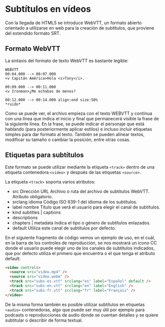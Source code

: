# Subtítulos en vídeos
Con la llegada de HTML5 se introduce WebVTT, un formato abierto orientado a utilizarse en web para la creación de subtítulos, que proviene del extendido formato SRT.

## Formato WebVTT 
La sintaxis del formato de texto WebVTT es bastante legible:
````
WEBVTT
00:04.000 --> 00:07.000
<v Capitán América>Hola <i>Tony</i>.

00:09.000 --> 00:11.000
<v Ironman>¿Me echabas de menos?

00:12.000 --> 00:14.000 align:end size:50%
*ruido*
````
Como se puede ver, el archivo empieza con el texto WEBVTT y continua con una línea que indica el inicio y final que permanecerá visible la frase de la siguiente línea. En la frase, se puede indicar el personaje que está hablando (para posteriormente aplicar estilos) e incluso incluir etiquetas simples para dar formato al texto. También se pueden alinear textos, modificar su tamaño o cambiar la posición, entre otras cosas.

## Etiquetas para subtítulos 
Este formato se puede utilizar mediante la etiqueta ``<track>`` dentro de una etiqueta contenedora ``<video>`` y después de las etiquetas ``<source>``.

 La etiqueta ``<track>`` soporta varios atributos:


* src	Dirección URL	Archivo o ruta del archivo de subtítulos WebVTT. Atributo obligatorio.
* srclang	idioma	Código ISO 639-1 del idioma de los subtítulos.
* label	nombre	Título que verá el usuario para elegir el canal de subtítulos.
* kind	subtitles | captions
* descriptions
* chapters | metadata	Indica el tipo o género de subtítulos enlazados.
* default		Utiliza este canal de subtítulos por defecto.

En el siguiente fragmento de código vemos un ejemplo de uso, en el cuál, en la barra de los controles de reproducción, se nos mostrará un icono CC donde el usuario puede elegir uno de los canales de subtítulos indicados, que por defecto utiliza el primero que encuentra o el que tenga el atributo default:
````html
<video controls>
  <source src="video.mp4" />
  <source src="video.webm" />
  <track src="subs-es.vtt" srclang="es" label="Español" default />
  <track src="subs-en.vtt" srclang="en" label="English" />
  <track src="subs-fr.vtt" srclang="fr" label="Français" />
</video>
````
De la misma forma también es posible utilizar subtítulos en etiquetas ``<audio>`` contenedoras, algo que puede ser muy útil por ejemplo para podcasts o reproducciones de audio donde se cuentan detalles y se quiere subtitular o describir de forma textual.


